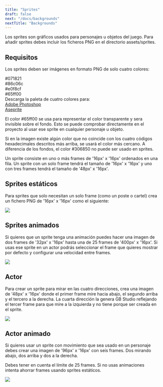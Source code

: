 ```yaml
---
title: "Sprites"
draft: false
next: "/docs/backgrounds"
nextTitle: "Backgrounds"
---
```


Los sprites son gráficos usados para personajes u objetos del juego. Para añadir sprites debes incluir los ficheros PNG en el directorio assets/sprites.

## Requisitos

Los sprites deben ser imágenes en formato PNG de solo cuatro colores:

<div><div class="Swatch" style="background:#071821;"></div><div class="SwatchLabel">#071821</div></div>
<div><div class="Swatch" style="background:#86c06c;"></div><div class="SwatchLabel">#86c06c</div></div>
<div><div class="Swatch" style="background:#e0f8cf;"></div><div class="SwatchLabel">#e0f8cf</div></div>
<div><div class="Swatch" style="background:#65ff00;"></div><div class="SwatchLabel">#65ff00</div></div>

<div class="InfoBox">
Descarga la paleta de cuatro colores para:<br />
<a href="/assets/swatches/gb-studio-photoshop.aco">Adobe Photoshop</a><br />
<a href="/assets/swatches/gb-studio-aseprite.aseprite">Aseprite</a>
</div>


El color #65ff00 se usa para representar el color transparente y sera invisible sobre el fondo. Esto se puede comprobar directamente en el proyecto al usar ese sprite en cualquier personaje u objeto.

Si en la imagen existe algún color que no coincide con los cuatro códigos hexadecimales descritos más arriba, se usará el color más cercano. A diferencia de los fondos, el color #306850 no puede ser usado en sprites.

Un sprite consiste en uno o más frames de '16px' x '16px' ordenados en una fila. Un sprite con un solo frame tendrá el tamaño de '16px' x '16px' y uno con tres frames tendrá el tamaño de '48px' x '16px'.

## Sprites estáticos

Para sprites que solo necesitan un solo frame (como un poste o cartel) crea un fichero PNG de '16px' x '16px' como el siguiente:

<img src="/img/sprites/cat.png" class="HelpSprite" />

## Sprites animados

Si quieres que un sprite tenga una animación puedes hacer una imagen de dos frames de '32px' x '16px' hasta una de 25 frames de '400px' x '16px'. Si usas ese sprite en un actor podrás seleccionar el frame que quieres mostrar por defecto y configurar una velocidad entre frames.

<img src="/img/sprites/fire.png" class="HelpSprite" />

## Actor

Para crear un sprite para mirar en las cuatro direcciones, crea una imagen de '48px' x '16px' donde el primer frame mire hacia abajo, el segundo arriba y el tercero a la derecha. La cuarta dirección la genera GB Studio reflejando el tercer frame para que mire a la izquierda y no tiene porque ser creada en el sprite.

<img src="/img/sprites/npc001.png" class="HelpSprite" />

## Actor animado

Si quieres usar un sprite con movimiento que sea usado en un personaje debes crear una imagen de '96px' x '16px' con seis frames. Dos mirando abajo, dos arriba y dos a la derecha.

Debes tener en cuenta el límite de 25 frames. Si no usas animaciones intenta ahorrar frames usando sprites estáticos.

<img src="/img/sprites/player.png" class="HelpSprite" />
